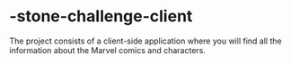 # -stone-challenge-client
The project consists of a client-side application where you will find all the information about the Marvel comics and characters.
